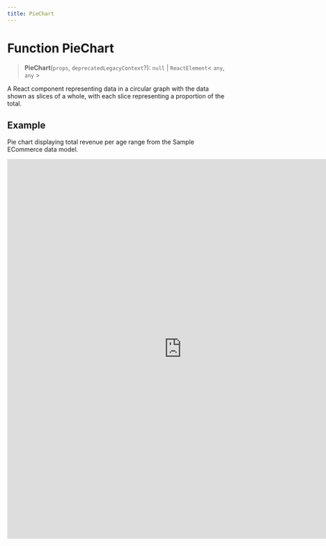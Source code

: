 ```yaml
---
title: PieChart
---
```


# Function PieChart

> **PieChart**(`props`, `deprecatedLegacyContext`?): `null` \| `ReactElement`\< `any`, `any` \>

A React component representing data in a circular graph with the data shown as slices of a whole,
with each slice representing a proportion of the total.

## Example

Pie chart displaying total revenue per age range from the Sample ECommerce data model.

<iframe
 src='https://csdk-playground.sisense.com/?example=charts%2Fpie-chart&mode=docs'
 width=800
 height=870
 style='border:none;'
/>

Additional Pie Chart examples:

- [Donut Pie Chart](https://www.sisense.com/platform/compose-sdk/playground/?example=charts%2Fpie-chart-donut)
- [Ring Pie Chart](https://www.sisense.com/platform/compose-sdk/playground/?example=charts%2Fpie-chart-ring)

## Parameters

| Parameter | Type | Description |
| :------ | :------ | :------ |
| `props` | [`PieChartProps`](../interfaces/interface.PieChartProps.md) | Pie chart properties |
| `deprecatedLegacyContext`? | `any` | ::: warning Deprecated<br /><br />:::<br /><br />**See**<br /><br />[React Docs](https://legacy.reactjs.org/docs/legacy-context.html#referencing-context-in-lifecycle-methods) |

## Returns

`null` \| `ReactElement`\< `any`, `any` \>

Pie Chart component
